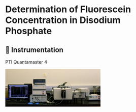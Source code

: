 # Determination of Fluorescein Concentration in Disodium Phosphate

## :electric_plug: Instrumentation 
PTI Quantamaster 4

<p>
<img src="img/instrument.jpg"  width="300">
<!-- <img src="img/fluorescein_conc">
 -->
</p>